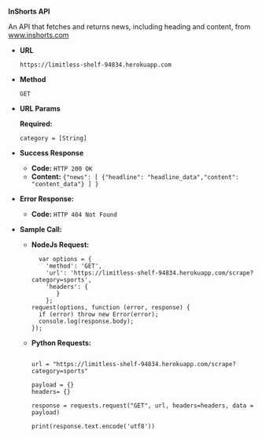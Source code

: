 **InShorts API**

An API that fetches and returns news, including heading and content, from www.inshorts.com

* **URL**

  `https://limitless-shelf-94834.herokuapp.com`

* **Method**

  `GET`

* **URL Params**

  **Required:**

    `category = [String]`

* **Success Response**

  * **Code:** `HTTP 200 OK`
  * **Content:** `{"news": [ {"headline": "headline_data","content": "content_data"} ] }`
       
* **Error Response:**

  * **Code:** `HTTP 404 Not Found`
  
* **Sample Call:**

  * **NodeJs Request:**

    ```var request = require('request');
      var options = {
        'method': 'GET',
        'url': 'https://limitless-shelf-94834.herokuapp.com/scrape?category=sports',
        'headers': {
           }
        };
    request(options, function (error, response) { 
      if (error) throw new Error(error);
      console.log(response.body);
    });
    
  * **Python Requests:**
    
    ```import requests

    url = "https://limitless-shelf-94834.herokuapp.com/scrape?category=sports"

    payload = {}
    headers= {}

    response = requests.request("GET", url, headers=headers, data = payload)

    print(response.text.encode('utf8'))
    
  



